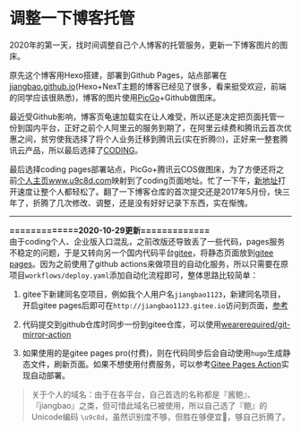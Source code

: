 # 调整一下博客托管

2020年的第一天，找时间调整自己个人博客的托管服务，更新一下博客图片的图床。

<!--more-->

原先这个博客用Hexo搭建，部署到Github Pages，站点部署在[jiangbao.github.io](https://jiangbao.github.io)(Hexo+NexT主题的博客已经见了很多，看来挺受欢迎，前端的同学应该很熟悉)，博客的图片使用[PicGo](https://molunerfinn.com/PicGo/)+Github做图床。

最近受Github影响，博客页龟速加载实在让人难受，所以还是决定把页面托管一份到国内平台，正好之前个人阿里云的服务到期了，在阿里云续费和腾讯云首次优惠之间，贫穷使我选择了将个人业务迁移到腾讯云(实在折腾🙄)，正好来一整套腾讯云产品，所以最后选择了[CODING](https://coding.net/)。

最后选择coding pages部署站点，PicGo+腾讯云COS做图床，为了方便还将之前[个人主页www.u9c8d.com](http://www.u9c8d.com)映射到了coding页面地址。忙了一下午，[新地址](http://jiang_bao.coding.me)打开速度让整个人都轻松了。翻了一下博客仓库的首次提交还是2017年5月份，快三年了，折腾了几次修改、调整，还是没有好好记录下东西，实在惭愧。

----

**=============2020-10-29更新=============**  
由于coding个人、企业版入口混乱，之前改版还导致丢了一些代码，pages服务不稳定的问题，于是又转向另一个国内代码平台[gitee](http://gitee.com)，将静态页面放到[gitee pages](https://gitee.com/help/articles/4136#article-header0)。因为之前使用了github actions来做项目的自动化服务，所以只需要在原项目`workflows/deploy.yaml`添加自动化流程即可，整体思路比较简单：

1. gitee下新建同名空项目，例如我个人用户名`jiangbao1123`，新建同名项目，开启gitee pages后即可在`http://jiangbao1123.gitee.io`访问到页面，[参考](https://gitee.com/help/articles/4136#article-header0)

2. 代码提交到github仓库时同步一份到gitee仓库，可以使用[wearerequired/git-mirror-action](https://github.com/wearerequired/git-mirror-action)

3. 如果使用的是gitee pages pro(付费)，则在代码同步后会自动使用`hugo`生成静态文件，刷新页面。如果不想使用付费服务，可以参考[Gitee Pages Action](https://github.com/marketplace/actions/gitee-pages-action)实现自动部署。

> 关于个人的域名：由于在各平台，自己首选的名称都是『酱鲍』、『jiangbao』之类，但可惜此域名已被使用，所以自己选了『鲍』的Unicode编码 `\u9c8d`，虽然识别度不够，但胜在够便宜🤔，够自己折腾了。

